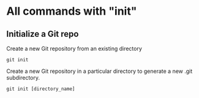 # All commands with "init"

## Initialize a Git repo

Create a new Git repository from an existing directory

`git init`

Create a new Git repository in a particular directory to generate a new .git subdirectory.

`git init [directory_name]`
